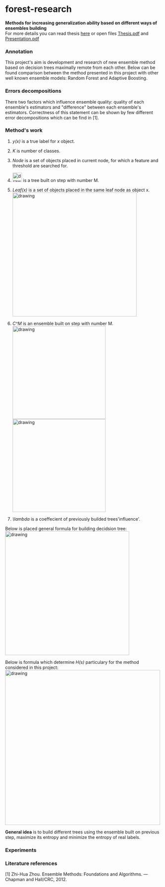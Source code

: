 # forest-research  

**Methods for increasing generalization ability based on different ways of ensembles building**  
For more details you can read thesis [here](https://drive.google.com/file/d/1M7FgkAItIhg1ZWPQyGKXwgsgjx2zPRVL/view) or open files [Thesis.pdf](https://github.com/dm-medvedev/forest-research/blob/master/Thesis.pdf) and [Presentation.pdf](https://github.com/dm-medvedev/forest-research/blob/master/Presentation.pdf)

### Annotation  
This project's aim is development and research of new ensemble method based on decision trees maximally remote from each other.
Below can be found comparison between the method presented in this project  with other well known ensemble models: Random Forest and Adaptive Boosting.

### Errors decompositions  
There two factors which influence ensemble quality: quality of each ensemble's estimators and "difference" between each ensemble's estimators. Correctness of this statement can be shown by few different error decompositions which can be find in [1].

### Method's work  
1. *y(x)* is a true label for *x* object.

2. *K* is number of classes.

3. *Node* is a set of objects placed in current node, for which a feature and threshold are searched for.

4. <img src="https://github.com/dm-medvedev/forest-research/blob/master/pictures/EQ0.png" alt="drawing" width="30"/> is a tree built on step with number M. 

5. *Leaf(x)* is a set of objects placed in the same leaf node as object x.  
    <img src="https://github.com/dm-medvedev/forest-research/blob/master/pictures/EQ1.png" alt="drawing" width="400"/>  

6. *C^M* is an ensemble built  on step with number M.  
    <img src="https://github.com/dm-medvedev/forest-research/blob/master/pictures/EQ2.png" alt="drawing" width="300"/>  
    <img src="https://github.com/dm-medvedev/forest-research/blob/master/pictures/EQ3.png" alt="drawing" width="300"/>

7. *\lambda* is a coeffecient of previously builded trees'influence'.  

Below is placed general formula for building decidsion tree:  
<img src="https://github.com/dm-medvedev/forest-research/blob/master/pictures/EQ4.png" alt="drawing" width="400"/>  

Below is formula which determine *H(s)*  particulary for the method considered in this project:  
<img src="https://github.com/dm-medvedev/forest-research/blob/master/pictures/EQ5.png" alt="drawing" width="500"/>  


**General idea** is to build different trees using the ensemble built on previous step, maximize its entropy and minimize the entropy of real labels.  

### Experiments  

### Literature references
[1] Zhi-Hua Zhou. Ensemble Methods: Foundations and Algorithms. — Chapman and Hall/CRC, 2012.
